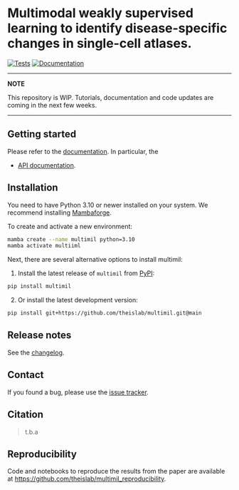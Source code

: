 # Multimodal weakly supervised learning to identify disease-specific changes in single-cell atlases.

[![Tests][badge-tests]][link-tests]
[![Documentation][badge-docs]][link-docs]

[badge-tests]: https://img.shields.io/github/actions/workflow/status/theislab/multimil/test.yaml?branch=main
[link-tests]: https://github.com/theislab/multimil/actions/workflows/test.yml
[badge-docs]: https://img.shields.io/readthedocs/multimil

---

**NOTE**

This repository is WIP. Tutorials, documentation and code updates are coming in the next few weeks.

---

## Getting started

Please refer to the [documentation][link-docs]. In particular, the

-   [API documentation][link-api].

## Installation

You need to have Python 3.10 or newer installed on your system. We recommend installing [Mambaforge](https://github.com/conda-forge/miniforge#mambaforge).

To create and activate a new environment:

```bash
mamba create --name multimil python=3.10
mamba activate multiiml
```

Next, there are several alternative options to install multimil:

1. Install the latest release of `multimil` from [PyPI][link-pypi]:

```bash
pip install multimil
```

2. Or install the latest development version:

```bash
pip install git+https://github.com/theislab/multimil.git@main
```

## Release notes

See the [changelog][changelog].

## Contact

If you found a bug, please use the [issue tracker][issue-tracker].

## Citation

> t.b.a

## Reproducibility

Code and notebooks to reproduce the results from the paper are available at https://github.com/theislab/multimil_reproducibility.

[issue-tracker]: https://github.com/theislab/multimil/issues
[changelog]: https://multimil.readthedocs.io/latest/changelog.html
[link-docs]: https://multimil.readthedocs.io
[link-api]: https://multimil.readthedocs.io/latest/api.html
[link-pypi]: https://pypi.org/project/multimil
